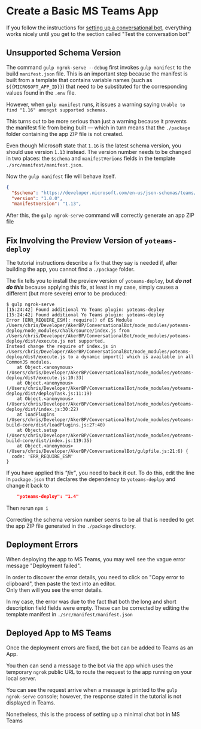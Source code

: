 # Create a Basic MS Teams App

If you follow the instructions for [setting up a conversational bot](https://learn.microsoft.com/en-us/training/modules/msteams-conversation-bots/3-exercise-conversation-bots), everything works nicely until you get to the section called "Test the conversation bot"

## Unsupported Schema Version

The command `gulp ngrok-serve --debug` first invokes `gulp manifest` to the build `manifest.json` file.
This is an important step because the manifest is built from a template that contains variable names (such as `${{MICROSOFT_APP_ID}}`) that need to be substituted for the corresponding values found in the `.env` file.

However, when `gulp manifest` runs, it issues a warning saying `Unable to find "1.16" amongst supported schemas.`

This turns out to be more serious than just a warning because it prevents the manifest file from being built &mdash; which in turn means that the `./package` folder containing the app ZIP file is not created.

Even though Microsoft state that `1.16` is the latest schema version, you should use version `1.13` instead.
The version number needs to be changed in two places: the `$schema` and `manifestVerions` fields in the template `./src/manifest/manifest.json`.

Now the `gulp manifest` file will behave itself.

```json
{
  "$schema": "https://developer.microsoft.com/en-us/json-schemas/teams/v1.13/MicrosoftTeams.schema.json",
  "version": "1.0.0",
  "manifestVersion": "1.13",
```

After this, the `gulp ngrok-serve` command will correctly generate an app ZIP file

## Fix Involving the Preview Version of `yoteams-deploy`

The tutorial instructions describe a fix that they say is needed if, after building the app, you cannot find a `./package` folder.

The fix tells you to install the preview version of `yoteams-deploy`, but ***do not do this*** because applying this fix, at least in my case, simply causes a different (but more severe) error to be produced:

```shell
$ gulp ngrok-serve
[15:24:42] Found additional Yo Teams plugin: yoteams-deploy
[15:24:42] Found additional Yo Teams plugin: yoteams-deploy
Error [ERR_REQUIRE_ESM]: require() of ES Module /Users/chris/Developer/AkerBP/ConversationalBot/node_modules/yoteams-deploy/node_modules/chalk/source/index.js from /Users/chris/Developer/AkerBP/ConversationalBot/node_modules/yoteams-deploy/dist/execute.js not supported.
Instead change the require of index.js in /Users/chris/Developer/AkerBP/ConversationalBot/node_modules/yoteams-deploy/dist/execute.js to a dynamic import() which is available in all CommonJS modules.
    at Object.<anonymous> (/Users/chris/Developer/AkerBP/ConversationalBot/node_modules/yoteams-deploy/dist/execute.js:10:33)
    at Object.<anonymous> (/Users/chris/Developer/AkerBP/ConversationalBot/node_modules/yoteams-deploy/dist/deployTask.js:11:19)
    at Object.<anonymous> (/Users/chris/Developer/AkerBP/ConversationalBot/node_modules/yoteams-deploy/dist/index.js:30:22)
    at loadPlugins (/Users/chris/Developer/AkerBP/ConversationalBot/node_modules/yoteams-build-core/dist/loadPlugins.js:27:40)
    at Object.setup (/Users/chris/Developer/AkerBP/ConversationalBot/node_modules/yoteams-build-core/dist/index.js:119:35)
    at Object.<anonymous> (/Users/chris/Developer/AkerBP/ConversationalBot/gulpfile.js:21:6) {
  code: 'ERR_REQUIRE_ESM'
}
```

If you have applied this *"fix"*, you need to back it out.
To do this, edit the line in `package.json` that declares the dependency to `yoteams-deplpy` and change it back to

```json
    "yoteams-deploy": "1.4"
```

Then rerun `npm i`

Correcting the schema version number seems to be all that is needed to get the app ZIP file generated in the `./package` directory.

## Deployment Errors

When deploying the app to MS Teams, you may well see the vague error message "Deployment failed".

In order to discover the error details, you need to click on "Copy error to clipboard", then paste the text into an editor.\
Only then will you see the error details.

In my case, the error was due to the fact that both the long and short description field fields were empty.
These can be corrected by editing the template manifest in `./src/manifest/manifest.json`

## Deployed App to MS Teams

Once the deployment errors are fixed, the bot can be added to Teams as an App.

You then can send a message to the bot via the app which uses the temporary `ngrok` public URL to route the request to the app running on your local server.

You can see the request arrive when a message is printed to the `gulp ngrok-serve` console; however, the response stated in the tutorial is not displayed in Teams.

Nonetheless, this is the process of setting up a minimal chat bot in MS Teams
